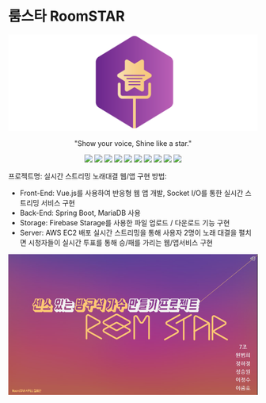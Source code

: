 # 룸스타 RoomSTAR

![logo2](README.assets/logo2.png)

<p align="center">
"Show your voice, Shine like a star."
</p>

<p align="center">
  <img src="http://img.shields.io/:license-mit-green.svg"/>
  <img src="https://img.shields.io/badge/network-socket.io-black.svg"/>
  <img src="https://img.shields.io/badge/network-webRTC-purple.svg"/>
  <img src="https://img.shields.io/badge/framework-vue.js-green.svg"/>
<img src="https://img.shields.io/badge/language-javascript-yellow.svg"/>
<img src="https://img.shields.io/badge/language-java-blue.svg"/>
<img src="https://img.shields.io/badge/server-spring-brightgreen.svg"/>
<img src="https://img.shields.io/badge/server-node.js-brightgreen.svg"/>
<img src="https://img.shields.io/badge/DB-firebase-red.svg"/>
<img src="https://img.shields.io/badge/DB-mariaDB-brown.svg"/>
</p>



프로젝트명: 실시간 스트리밍 노래대결 웹/앱
구현 방법: 
-  Front-End: Vue.js를 사용하여 반응형 웹 앱 개발, Socket I/O를 통한 실시간 스트리밍 서비스 구현
-  Back-End: Spring Boot, MariaDB 사용
-  Storage: Firebase Starage를 사용한 파일 업로드 / 다운로드 기능 구현
-  Server: AWS EC2 배포
실시간 스트리밍을 통해 사용자 2명이 노래 대결을 펼치면 시청자들이 실시간 투표를 통해 승/패를 가리는 웹/앱서비스 구현

![image-20200302211922507](README.assets/introduce)
